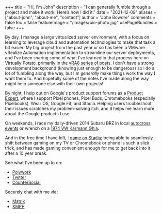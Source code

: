 +++
title = "Hi, I'm John"
description = "I can generally fumble through a project and make it work. Here’s how I did it."
date = "2021-12-09"
aliases = ["about-john", "about-me", "contact"]
author = "John Bowdre"
comments = false
toc = false
featureImage = "/images/bio-photo.jpg"
usePageBundles = false
+++

By day, I manage a large virtualized server environment, with a focus on learning to leverage cloud and automation technologies to make that task a bit easier. My big project from the past year or so has been a VMware vRealize Automation implementation to streamline our server deployments, and I've been sharing some of what I've learned in that process here on Virtually Potato, primarily in the [vRA8 series of posts](/series/vra8). I don't have a strong development background (knowing just enough to be dangerous) so I do a lot of fumbling along the way, but I'm _generally_ make things work the way I want them to. And hopefully some of the notes I've made along the way might help someone else with their own projects!

By night, I help out on Google's product support forums as a [Product Expert](https://productexperts.withgoogle.com/what-it-is), where I support Pixel phones, Pixel Buds, Chromebooks (especially Pixelbooks), Wear OS, Google Fit, and Stadia. Helping users troubleshoot their issues scratches my problem-solving itch, and it helps me learn more about the Google products I use.

On weekends, I race my daily-driven 2014 Subaru BRZ in local [autocross events](https://john.bowdre.net/johndotbowdre/collections/2337) or wrench on a [1974 VW Karmann Ghia](https://john.bowdre.net/johndotbowdre/collections/79).

And in the free time I have left, I [game on Stadia](https://stadia.com/profile/4882018028549875512); being able to seamlessly shift between gaming on my TV or Chromebook or phone is such a slick trick, and has made gaming convenient enough for me to get back into it after a 10 year break.

See what I've been up to on:
- [Polywork](https://john.bowdre.net)
- [Twitter](https://twitter.com/johndotbowdre)
- [CounterSocial](https://counter.social/@john_b)

Securely chat with me via:
- [Matrix](https://matrix.to/#/@john:bowdre.net)
- [XMPP](https://conversations.im/i/john@chat.vpot8.ooo)